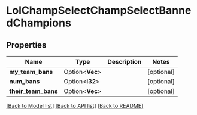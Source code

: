 # LolChampSelectChampSelectBannedChampions

## Properties

Name | Type | Description | Notes
------------ | ------------- | ------------- | -------------
**my_team_bans** | Option<**Vec<i32>**> |  | [optional]
**num_bans** | Option<**i32**> |  | [optional]
**their_team_bans** | Option<**Vec<i32>**> |  | [optional]

[[Back to Model list]](../README.md#documentation-for-models) [[Back to API list]](../README.md#documentation-for-api-endpoints) [[Back to README]](../README.md)


